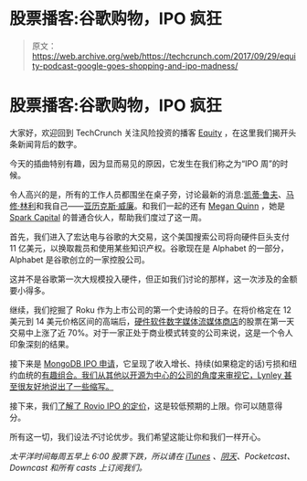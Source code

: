 # 股票播客:谷歌购物，IPO 疯狂 

> 原文：<https://web.archive.org/web/https://techcrunch.com/2017/09/29/equity-podcast-google-goes-shopping-and-ipo-madness/>

# 股票播客:谷歌购物，IPO 疯狂

大家好，欢迎回到 TechCrunch 关注风险投资的播客 [Equity](https://web.archive.org/web/20221209073850/https://itunes.apple.com/us/podcast/equity/id1215439780?mt=2) ，在这里我们揭开头条新闻背后的数字。

今天的插曲特别有趣，因为显而易见的原因，它发生在我们称之为“IPO 周”的时候。

令人高兴的是，所有的工作人员都围坐在桌子旁，讨论最新的消息:[凯蒂·鲁夫](https://web.archive.org/web/20221209073850/https://twitter.com/Katie_Roof?ref_src=twsrc%5Egoogle%7Ctwcamp%5Eserp%7Ctwgr%5Eauthor)、[马修·林利](https://web.archive.org/web/20221209073850/https://twitter.com/mattlynley?ref_src=twsrc%5Egoogle%7Ctwcamp%5Eserp%7Ctwgr%5Eauthor)和我自己——[亚历克斯·威廉](https://web.archive.org/web/20221209073850/https://twitter.com/alex)。和我们一起的还有 [Megan Quinn](https://web.archive.org/web/20221209073850/https://twitter.com/msquinn) ，她是 [Spark Capital](https://web.archive.org/web/20221209073850/https://www.crunchbase.com/organization/spark-capital) 的普通合伙人，帮助我们度过了这一周。

首先，我们进入了宏达电与谷歌的大交易，这个美国搜索公司将向硬件巨头支付 11 亿美元，以换取裁员和使用某些知识产权。谷歌现在是 Alphabet 的一部分，Alphabet 是谷歌创立的一家控股公司。

这并不是谷歌第一次大规模投入硬件，但正如我们讨论的那样，这一次涉及的金额要小得多。

继续，我们挖掘了 Roku 作为上市公司的第一个史诗般的日子。在将价格定在 12 美元到 14 美元价格区间的高端后，[硬件软件数字媒体流媒体商店](https://web.archive.org/web/20221209073850/https://beta.techcrunch.com/topic/product/roku/)的股票在第一天交易中上涨了近 70%。对于一家正处于商业模式转变的公司来说，这是一个令人印象深刻的结果。

接下来是 [MongoDB IPO 申请](https://web.archive.org/web/20221209073850/https://beta.techcrunch.com/2017/09/21/database-provider-mongodb-has-filed-to-go-public/)，它呈现了收入增长、持续(如果稳定的话)亏损和纽约血统的[有趣组合。我们从其他以开源为中心的公司的角度来审视它，Lynley 甚至很友好地说出了一些缩写。](https://web.archive.org/web/20221209073850/https://news.crunchbase.com/news/inside-mongodbs-ipo-documents/)

接下来，我们[了解了 Rovio IPO 的定价](https://web.archive.org/web/20221209073850/https://beta.techcrunch.com/2017/09/28/angry-birds-maker-rovio-priced-ipo-valuing-company-at-1-billion/)，这是较低预期的上限。你可以随意得分。

所有这一切，我们设法*不*讨论优步。我们希望这能让你和我们一样开心。

*太平洋时间每周五早上 6:00 股票下跌，所以请在 [iTunes](https://web.archive.org/web/20221209073850/https://itunes.apple.com/us/podcast/id1215439780) 、[阴天](https://web.archive.org/web/20221209073850/https://overcast.fm/itunes1215439780/equity)、Pocketcast、Downcast 和所有 casts 上订阅我们。*